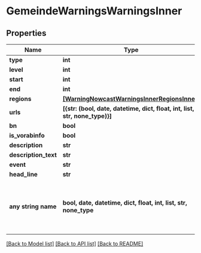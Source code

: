 # GemeindeWarningsWarningsInner


## Properties
Name | Type | Description | Notes
------------ | ------------- | ------------- | -------------
**type** | **int** |  | [optional] 
**level** | **int** |  | [optional] 
**start** | **int** |  | [optional] 
**end** | **int** |  | [optional] 
**regions** | [**[WarningNowcastWarningsInnerRegionsInner]**](WarningNowcastWarningsInnerRegionsInner.md) |  | [optional] 
**urls** | **[{str: (bool, date, datetime, dict, float, int, list, str, none_type)}]** |  | [optional] 
**bn** | **bool** |  | [optional] 
**is_vorabinfo** | **bool** |  | [optional] 
**description** | **str** |  | [optional] 
**description_text** | **str** |  | [optional] 
**event** | **str** |  | [optional] 
**head_line** | **str** |  | [optional] 
**any string name** | **bool, date, datetime, dict, float, int, list, str, none_type** | any string name can be used but the value must be the correct type | [optional]

[[Back to Model list]](../README.md#documentation-for-models) [[Back to API list]](../README.md#documentation-for-api-endpoints) [[Back to README]](../README.md)


